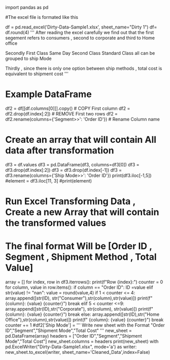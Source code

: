 
import pandas as pd

#The excel file is formated like this


df = pd.read_excel('Dirty-Data-Sample1.xlsx', sheet_name="Dirty 1")
df= df.round(4)
'''
After reading the excel carefully we find out that the first segement refers to consumers , second to corporate and third to Home office

Secondly  First Class	Same Day	Second Class	Standard Class all can be grouped to ship Mode

Thirdly , since there is only one option between  ship methods , total cost is equivalent to shipment cost
'''
# Example DataFrame
df2 =  df[[df.columns[0]]].copy()   # COPY First column
df2 = df2.drop(df.index[:2])        # REMOVE First two rows
df2 = df2.rename(columns={'Segment>>': 'Order ID'})  # Rename Column name


# Create an array that will contain All data after transformation
df3 = df.values
df3 = pd.DataFrame(df3,  columns=df3[0])
df3 = df3.drop(df.index[:2])
df3 = df3.drop(df.index[-1])
df3 = df3.rename(columns={'Ship Mode>>': 'Order ID'})
print(df3.iloc[-1,5])
#element = df3.iloc[11, 3]
#print(element)

# Run Excel Transforming Data , Create a new Array that will contain the transformed values
# The final format Will be [Order ID , Segment , Shipment Method , Total Value]
array = []
for index, row in df3.iterrows():
    print(f"Row {index}:")
    counter = 0
    for column, value in row.items():
        if column == "Order ID":
            ID =value
        elif  str(value) != "nan":
            value = round(value,4)
            if 1 < counter <= 4:
                array.append([str(ID), str("Consumer"),str(column),str(value)])
                print(f"  {column}: {value} {counter}")
                break
            elif 5 < counter <=9:
                array.append([str(ID),str("Corporate"), str(column), str(value)])
                print(f"  {column}: {value} {counter}")
                break
            else:
                array.append([str(ID),str("Home Office"),str(column),str(value)])
                print(f"  {column}: {value} {counter}")
                break
        counter += 1
#df2['Ship Mode'] =
'''
Write new sheet  with the Format "Order ID","Segment","Shipment Mode","Total Cost"
'''
new_sheet = pd.DataFrame(array)
headers = ["Order ID","Segment","Shipment Mode","Total Cost"]
new_sheet.columns = headers
print(new_sheet)
with pd.ExcelWriter("Dirty-Data-Sample1.xlsx", mode='a') as writer:
    new_sheet.to_excel(writer, sheet_name='Cleaned_Data',index=False)
